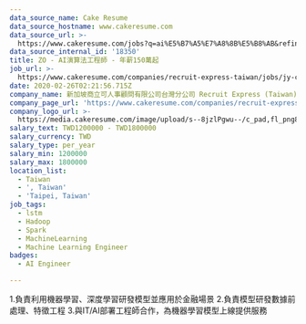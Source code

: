 ```yaml
---
data_source_name: Cake Resume
data_source_hostname: www.cakeresume.com
data_source_url: >-
  https://www.cakeresume.com/jobs?q=ai%E5%B7%A5%E7%A8%8B%E5%B8%AB&refinementList%5Blang_[…]y_type%5D=per_year&range%5Bsalary_range%5D%5Bmin%5D=1000000
data_source_internal_id: '18350'
title: ZO - AI演算法工程師 - 年薪150萬起
job_url: >-
  https://www.cakeresume.com/companies/recruit-express-taiwan/jobs/jy-commodity-buyer-procurement
date: 2020-02-26T02:21:56.715Z
company_name: 新加坡商立可人事顧問有限公司台灣分公司 Recruit Express (Taiwan)
company_page_url: 'https://www.cakeresume.com/companies/recruit-express-taiwan'
company_logo_url: >-
  https://media.cakeresume.com/image/upload/s--8jzlPgwu--/c_pad,fl_png8,h_200,w_200/v1566176619/pxugexvfcc68sz5kf2sn.png
salary_text: TWD1200000 - TWD1800000
salary_currency: TWD
salary_type: per_year
salary_min: 1200000
salary_max: 1800000
location_list:
  - Taiwan
  - ', Taiwan'
  - 'Taipei, Taiwan'
job_tags:
  - lstm
  - Hadoop
  - Spark
  - MachineLearning
  - Machine Learning Engineer
badges:
  - AI Engineer

---
```


1.負責利用機器學習、深度學習研發模型並應用於金融場景 2.負責模型研發數據前處理、特徵工程 3.與IT/AI部署工程師合作，為機器學習模型上線提供服務
